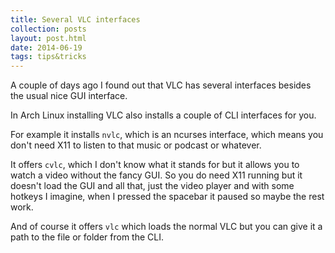 ```yaml
---
title: Several VLC interfaces
collection: posts
layout: post.html
date: 2014-06-19
tags: tips&tricks
---
```


A couple of days ago I found out that VLC has several interfaces besides the
usual nice GUI interface.

In Arch Linux installing VLC also installs a couple of CLI interfaces for you.

For example it installs `nvlc`, which is an ncurses interface, which means you
don't need X11 to listen to that music or podcast or whatever.

It offers `cvlc`, which I don't know what it stands for but it allows you to
watch a video without the fancy GUI. So you do need X11 running but it doesn't
load the GUI and all that, just the video player and with some hotkeys I
imagine, when I pressed the spacebar it paused so maybe the rest work.

And of course it offers `vlc` which loads the normal VLC but you can give it a
path to the file or folder from the CLI.
